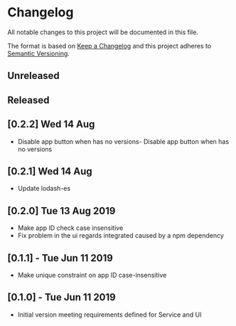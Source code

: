 # Changelog

All notable changes to this project will be documented in this file.

The format is based on [Keep a Changelog](http://keepachangelog.com/en/1.0.0/)
and this project adheres to [Semantic Versioning](http://semver.org/spec/v2.0.0.html).

## Unreleased

## Released

## [0.2.2] Wed 14 Aug

- Disable app button when has no versions- Disable app button when has no versions

## [0.2.1] Wed 14 Aug

- Update lodash-es

## [0.2.0] Tue 13 Aug 2019

- Make app ID check case insensitive
- Fix problem in the ui regards integrated caused by a npm dependency 

## [0.1.1] - Tue Jun 11 2019

- Make unique constraint on app ID case-insensitive

## [0.1.0] - Tue Jun 11 2019

- Initial version meeting requirements defined for Service and UI
